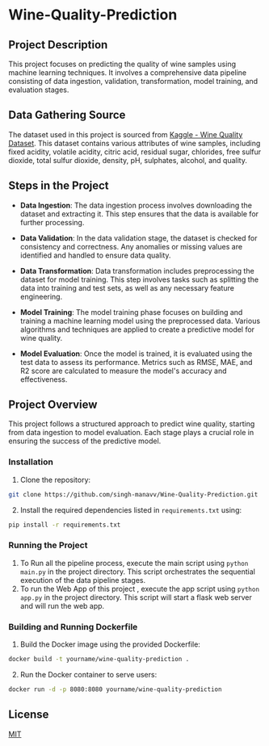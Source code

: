 # Wine-Quality-Prediction

## Project Description
This project focuses on predicting the quality of wine samples using machine learning techniques. It involves a comprehensive data pipeline consisting of data ingestion, validation, transformation, model training, and evaluation stages.

## Data Gathering Source
The dataset used in this project is sourced from [Kaggle - Wine Quality Dataset](https://www.kaggle.com/datasets/uciml/red-wine-quality-cortez-et-al-2009). This dataset contains various attributes of wine samples, including fixed acidity, volatile acidity, citric acid, residual sugar, chlorides, free sulfur dioxide, total sulfur dioxide, density, pH, sulphates, alcohol, and quality.

## Steps in the Project

- **Data Ingestion**: The data ingestion process involves downloading the dataset and extracting it. This step ensures that the data is available for further processing.

- **Data Validation**: In the data validation stage, the dataset is checked for consistency and correctness. Any anomalies or missing values are identified and handled to ensure data quality.

- **Data Transformation**: Data transformation includes preprocessing the dataset for model training. This step involves tasks such as splitting the data into training and test sets, as well as any necessary feature engineering.

- **Model Training**: The model training phase focuses on building and training a machine learning model using the preprocessed data. Various algorithms and techniques are applied to create a predictive model for wine quality.

- **Model Evaluation**: Once the model is trained, it is evaluated using the test data to assess its performance. Metrics such as RMSE, MAE, and R2 score are calculated to measure the model's accuracy and effectiveness.

## Project Overview
This project follows a structured approach to predict wine quality, starting from data ingestion to model evaluation. Each stage plays a crucial role in ensuring the success of the predictive model.

### Installation
1. Clone the repository:
```bash
git clone https://github.com/singh-manavv/Wine-Quality-Prediction.git
```
2. Install the required dependencies listed in `requirements.txt` using:
```bash
pip install -r requirements.txt
```
### Running the Project
1. To Run all the pipeline process, execute the main script using `python main.py` in the project directory. This script orchestrates the sequential execution of the data pipeline stages.
2. To run the Web App of this project , execute the app script using `python app.py` in the project directory. This script will start a flask web server and will run the web app.

### Building and Running Dockerfile
1. Build the Docker image using the provided Dockerfile:
```bash
docker build -t yourname/wine-quality-prediction .
```
2. Run the Docker container to serve users:
```bash
docker run -d -p 8080:8080 yourname/wine-quality-prediction
```
## License

[MIT](https://choosealicense.com/licenses/mit/)

